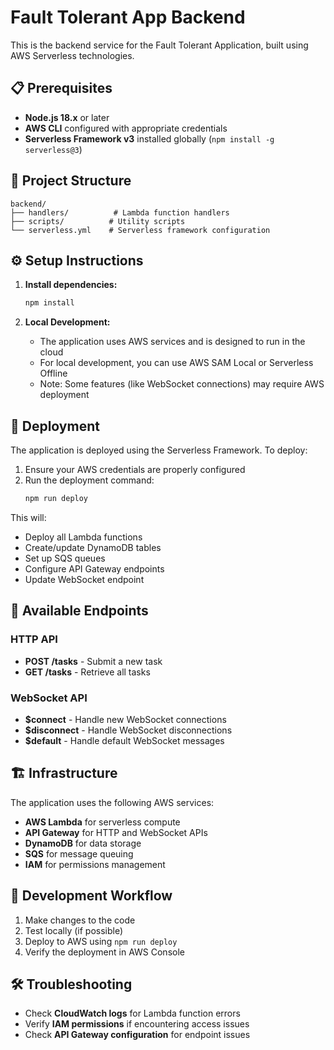 # Fault Tolerant App Backend

This is the backend service for the Fault Tolerant Application, built using AWS Serverless technologies.

## 📋 Prerequisites

- **Node.js 18.x** or later
- **AWS CLI** configured with appropriate credentials
- **Serverless Framework v3** installed globally (`npm install -g serverless@3`)

## 📁 Project Structure

```
backend/
├── handlers/          # Lambda function handlers
├── scripts/          # Utility scripts
└── serverless.yml    # Serverless framework configuration
```

## ⚙️ Setup Instructions

1. **Install dependencies:**
   ```bash
   npm install
   ```

2. **Local Development:**
   - The application uses AWS services and is designed to run in the cloud
   - For local development, you can use AWS SAM Local or Serverless Offline
   - Note: Some features (like WebSocket connections) may require AWS deployment

## 🚀 Deployment

The application is deployed using the Serverless Framework. To deploy:

1. Ensure your AWS credentials are properly configured
2. Run the deployment command:
   ```bash
   npm run deploy
   ```

This will:
- Deploy all Lambda functions
- Create/update DynamoDB tables
- Set up SQS queues
- Configure API Gateway endpoints
- Update WebSocket endpoint

## 🔌 Available Endpoints

### HTTP API
- **POST /tasks** - Submit a new task
- **GET /tasks** - Retrieve all tasks

### WebSocket API
- **$connect** - Handle new WebSocket connections
- **$disconnect** - Handle WebSocket disconnections
- **$default** - Handle default WebSocket messages

## 🏗️ Infrastructure

The application uses the following AWS services:
- **AWS Lambda** for serverless compute
- **API Gateway** for HTTP and WebSocket APIs
- **DynamoDB** for data storage
- **SQS** for message queuing
- **IAM** for permissions management

## 🔄 Development Workflow

1. Make changes to the code
2. Test locally (if possible)
3. Deploy to AWS using `npm run deploy`
4. Verify the deployment in AWS Console

## 🛠️ Troubleshooting

- Check **CloudWatch logs** for Lambda function errors
- Verify **IAM permissions** if encountering access issues
- Check **API Gateway configuration** for endpoint issues
